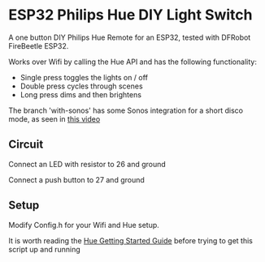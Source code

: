 # ESP32 Philips Hue DIY Light Switch

A one button DIY Philips Hue Remote for an ESP32, tested with DFRobot FireBeetle ESP32.

Works over Wifi by calling the Hue API and has the following functionality:

 * Single press toggles the lights on / off
 * Double press cycles through scenes
 * Long press dims and then brightens

The branch 'with-sonos' has some Sonos integration for a short disco mode, as seen in [this video](https://youtu.be/HGSPCLT5efM)

## Circuit

Connect an LED with resistor to 26 and ground

Connect a push button to 27 and ground

## Setup

Modify Config.h for your Wifi and Hue setup.

It is worth reading the [Hue Getting Started Guide](https://developers.meethue.com/develop/get-started-2/) before trying
to get this script up and running
